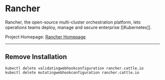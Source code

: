 # Rancher
Rancher, the open-source multi-cluster orchestration platform, lets operations teams deploy, manage and secure enterprise [[Kubernetes]].

Project Homepage: [Rancher Homepage](https://www.rancher.com)

---
## Remove Installation

```
kubectl delete validatingwebhookconfiguration rancher.cattle.io
kubectl delete mutatingwebhookconfiguration rancher.cattle.io
```

